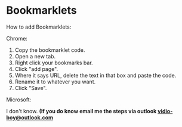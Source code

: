 # Bookmarklets


How to add Bookmarklets:

Chrome:

1. Copy the bookmarklet code.
2. Open a new tab.
3. Right click your bookmarks bar.
4. Click "add page".
5. Where it says URL, delete the text in that box and paste the code.
6. Rename it to whatever you want.
7. Click "Save".

Microsoft:

I don't know.
<b>(If you do know email me the steps via outlook vidio-boy@outlook.com<b>
